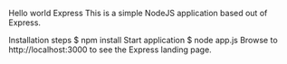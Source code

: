 Hello world Express
This is a simple NodeJS application based out of Express.

Installation steps
$ npm install
Start application
$ node app.js
Browse to http://localhost:3000 to see the Express landing page.
